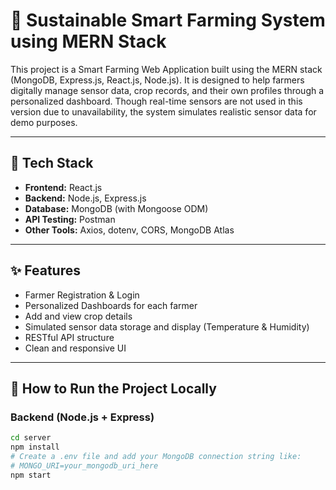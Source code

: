 # 🌱 Sustainable Smart Farming System using MERN Stack

This project is a Smart Farming Web Application built using the MERN stack (MongoDB, Express.js, React.js, Node.js). It is designed to help farmers digitally manage sensor data, crop records, and their own profiles through a personalized dashboard. Though real-time sensors are not used in this version due to unavailability, the system simulates realistic sensor data for demo purposes.

---

## 🔧 Tech Stack

- **Frontend:** React.js
- **Backend:** Node.js, Express.js
- **Database:** MongoDB (with Mongoose ODM)
- **API Testing:** Postman
- **Other Tools:** Axios, dotenv, CORS, MongoDB Atlas

---

## ✨ Features

- Farmer Registration & Login
- Personalized Dashboards for each farmer
- Add and view crop details
- Simulated sensor data storage and display (Temperature & Humidity)
- RESTful API structure
- Clean and responsive UI

---

## 🚀 How to Run the Project Locally

### Backend (Node.js + Express)

```bash
cd server
npm install
# Create a .env file and add your MongoDB connection string like:
# MONGO_URI=your_mongodb_uri_here
npm start
